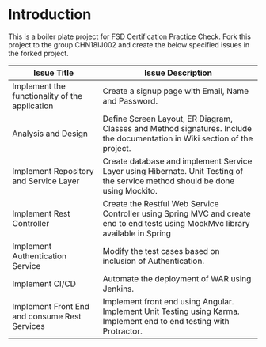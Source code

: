 # Introduction
This is a boiler plate project for FSD Certification Practice Check. Fork this project to the group CHN18IJ002 and create the below specified issues in the forked project.

| Issue Title | Issue Description |
|-------------|-------------------|
| Implement the functionality of the application | Create a signup page with Email, Name and Password. |
| Analysis and Design | Define Screen Layout, ER Diagram, Classes and Method signatures. Include the documentation in Wiki section of the project. |
| Implement Repository and Service Layer | Create database and implement Service Layer using Hibernate. Unit Testing of the service method should be done using Mockito. |
| Implement Rest Controller | Create the Restful Web Service Controller using Spring MVC and create end to end tests using MockMvc library available in Spring |
| Implement Authentication Service | Modify the test cases based on inclusion of Authentication. |
| Implement CI/CD | Automate the deployment of WAR using Jenkins. |
| Implement Front End and consume Rest Services | Implement front end using Angular. Implement Unit Testing using Karma. Implement end to end testing with Protractor. |
